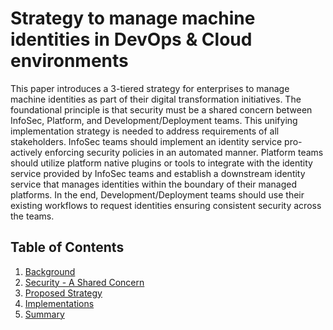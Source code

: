 # Strategy to manage machine identities in DevOps & Cloud environments

This paper introduces a 3-tiered strategy for enterprises to manage machine identities as part of their digital transformation initiatives. The foundational principle is that security must be a shared concern between InfoSec, Platform, and Development/Deployment teams.
This unifying implementation strategy is needed to address requirements of all stakeholders. InfoSec teams should implement an identity service pro-actively enforcing security policies in an automated
manner. Platform teams should utilize platform native plugins or tools to integrate with the identity service provided by InfoSec teams and establish a downstream identity service that manages identities within the boundary of their managed platforms. In the end, Development/Deployment teams should use their existing workflows to request identities ensuring consistent security across the teams.

## Table of Contents  
1. [Background](Background.md)
2. [Security - A Shared Concern](Security-SharedConcern.md)
3. [Proposed Strategy](Strategy-MIM.md)
4. [Implementations](Implementations.md)
5. [Summary](Summary.md)